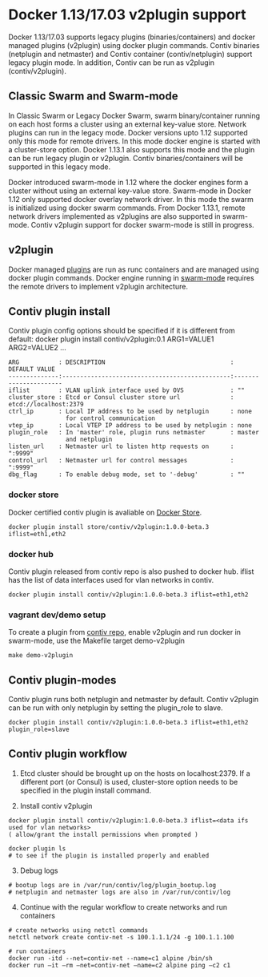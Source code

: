 # Docker 1.13/17.03 v2plugin support

Docker 1.13/17.03 supports legacy plugins (binaries/containers) and docker managed plugins (v2plugin) using docker plugin commands. Contiv binaries (netplugin and netmaster) and Contiv container (contiv/netplugin) support legacy plugin mode. In addition, Contiv can be run as v2plugin (contiv/v2plugin).

## Classic Swarm and Swarm-mode
In Classic Swarm or Legacy Docker Swarm, swarm binary/container running on each host forms a cluster using an external key-value store. Network plugins can run in the legacy mode. Docker versions upto 1.12 supported only this mode for remote drivers. In this mode docker engine is started with a cluster-store option. Docker 1.13.1 also supports this mode and the plugin can be run legacy plugin or v2plugin. Contiv binaries/containers will be supported in this legacy mode. 

Docker introduced swarm-mode in 1.12 where the docker engines form a cluster without using an external key-value store. Swarm-mode in Docker 1.12 only supported docker overlay network driver. In this mode the swarm is initialized using docker swarm commands. From Docker 1.13.1, remote network drivers implemented as v2plugins are also supported in swarm-mode. Contiv v2plugin support for docker swarm-mode is still in progress.

## v2plugin 
Docker managed [plugins](https://docs.docker.com/engine/extend/) are run as runc containers and are managed using docker plugin commands. Docker engine running in [swarm-mode](https://docs.docker.com/engine/swarm/) requires the remote drivers to implement v2plugin architecture.

## Contiv plugin install
Contiv plugin config options should be specified if it is different from default:
docker plugin install contiv/v2plugin:0.1 ARG1=VALUE1 ARG2=VALUE2 ...
```
ARG           : DESCRIPTION                                   : DEFAULT VALUE
--------------:-----------------------------------------------:----------------------
iflist        : VLAN uplink interface used by OVS             : ""
cluster_store : Etcd or Consul cluster store url              : etcd://localhost:2379
ctrl_ip       : Local IP address to be used by netplugin      : none
                for control communication
vtep_ip       : Local VTEP IP address to be used by netplugin : none
plugin_role   : In 'master' role, plugin runs netmaster       : master
                and netplugin
listen_url    : Netmaster url to listen http requests on      : ":9999"
control_url   : Netmaster url for control messages            : ":9999"
dbg_flag      : To enable debug mode, set to '-debug'         : ""
```
### docker store
Docker certified contiv plugin is avaliable on [Docker Store](https://store.docker.com/plugins/803eecee-0780-401a-a454-e9523ccf86b3?tab=description).
```
docker plugin install store/contiv/v2plugin:1.0.0-beta.3 iflist=eth1,eth2
```
### docker hub
Contiv plugin released from contiv repo is also pushed to docker hub. iflist has the list of data interfaces used for vlan networks in contiv.
```
docker plugin install contiv/v2plugin:1.0.0-beta.3 iflist=eth1,eth2
```
### vagrant dev/demo setup
To create a plugin from [contiv repo](https://github.com/contiv/netplugin), enable v2plugin and run docker in swarm-mode, use the Makefile target demo-v2plugin
```
make demo-v2plugin
```

## Contiv plugin-modes
Contiv plugin runs both netplugin and netmaster by default. Contiv v2plugin can be run with only netplugin by setting the plugin_role to slave.
```
docker plugin install contiv/v2plugin:1.0.0-beta.3 iflist=eth1,eth2 plugin_role=slave
```

## Contiv plugin workflow
  1. Etcd cluster should be brought up on the hosts on localhost:2379. If a different port (or Consul) is used, cluster-store option needs to be specified in the plugin install command.

  2. Install contiv v2plugin
  ```
  docker plugin install contiv/v2plugin:1.0.0-beta.3 iflist=<data ifs used for vlan networks>
  ( allow/grant the install permissions when prompted )

  docker plugin ls
  # to see if the plugin is installed properly and enabled
  ```
  3. Debug logs
  ```
  # bootup logs are in /var/run/contiv/log/plugin_bootup.log
  # netplugin and netmaster logs are also in /var/run/contiv/log
  ```
  4. Continue with the regular workflow to create networks and run containers
  ```
  # create networks using netctl commands
  netctl network create contiv-net -s 100.1.1.1/24 -g 100.1.1.100

  # run containers
  docker run -itd --net=contiv-net --name=c1 alpine /bin/sh
  docker run –it –rm –net=contiv-net –name=c2 alpine ping –c2 c1
  ```
  
